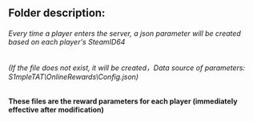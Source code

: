 ## Folder description:
###### Every time a player enters the server, a json parameter will be created based on each player's SteamID64  
###### (If the file does not exist, it will be created，Data source of parameters: S1mpleTAT\OnlineRewards\Config.json)

#### These files are the reward parameters for each player (immediately effective after modification)
